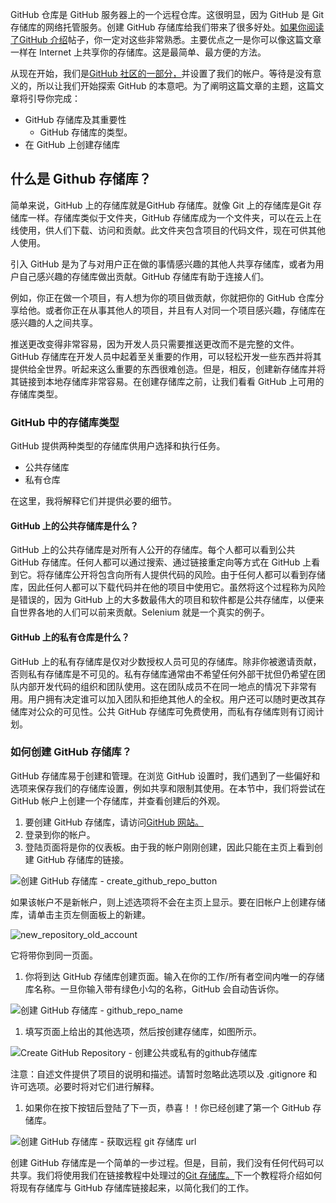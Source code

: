 GitHub 仓库是 GitHub 服务器上的一个远程仓库。这很明显，因为 GitHub 是 Git 存储库的网络托管服务。创建 GitHub 存储库给我们带来了很多好处。[如果你阅读了GitHub 介绍](https://www.toolsqa.com/git/github/)帖子，你一定对这些非常熟悉。主要优点之一是你可以像这篇文章一样在 Internet 上共享你的存储库。这是最简单、最方便的方法。

从现在开始，我们是[GitHub 社区的一部分，](https://www.toolsqa.com/git/how-to-create-github-account/)并设置了我们的帐户。等待是没有意义的，所以让我们开始探索 GitHub 的本意吧。为了阐明这篇文章的主题，这篇文章将引导你完成：

-   GitHub 存储库及其重要性
    -   GitHub 存储库的类型。
-   在 GitHub 上创建存储库

## 什么是 Github 存储库？

简单来说，GitHub 上的存储库就是GitHub 存储库。就像 Git 上的存储库是Git 存储库一样。存储库类似于文件夹，GitHub 存储库成为一个文件夹，可以在云上在线使用，供人们下载、访问和贡献。此文件夹包含项目的代码文件，现在可供其他人使用。

引入 GitHub 是为了与对用户正在做的事情感兴趣的其他人共享存储库，或者为用户自己感兴趣的存储库做出贡献。GitHub 存储库有助于连接人们。

例如，你正在做一个项目，有人想为你的项目做贡献，你就把你的 GitHub 仓库分享给他。或者你正在从事其他人的项目，并且有人对同一个项目感兴趣，存储库在感兴趣的人之间共享。

推送更改变得非常容易，因为开发人员只需要推送更改而不是完整的文件。GitHub 存储库在开发人员中起着至关重要的作用，可以轻松开发一些东西并将其提供给全世界。听起来这么重要的东西很难创造。但是，相反，创建新存储库并将其链接到本地存储库非常容易。在创建存储库之前，让我们看看 GitHub 上可用的存储库类型。

### GitHub 中的存储库类型

GitHub 提供两种类型的存储库供用户选择和执行任务。

-   公共存储库
-   私有仓库

在这里，我将解释它们并提供必要的细节。

#### GitHub 上的公共存储库是什么？

GitHub 上的公共存储库是对所有人公开的存储库。每个人都可以看到公共 GitHub 存储库。任何人都可以通过搜索、通过链接重定向等方式在 GitHub 上看到它。将存储库公开将包含向所有人提供代码的风险。由于任何人都可以看到存储库，因此任何人都可以下载代码并在他的项目中使用它。虽然将这个过程称为风险是错误的，因为 GitHub 上的大多数最伟大的项目和软件都是公共存储库，以便来自世界各地的人们可以前来贡献。Selenium 就是一个真实的例子。

#### GitHub 上的私有仓库是什么？

GitHub 上的私有存储库是仅对少数授权人员可见的存储库。除非你被邀请贡献，否则私有存储库是不可见的。私有存储库通常由不希望任何外部干扰但仍希望在团队内部开发代码的组织和团队使用。这在团队成员不在同一地点的情况下非常有用。用户拥有决定谁可以加入团队和拒绝其他人的全权。用户还可以随时更改其存储库对公众的可见性。公共 GitHub 存储库可免费使用，而私有存储库则有订阅计划。

### 如何创建 GitHub 存储库？

GitHub 存储库易于创建和管理。在浏览 GitHub 设置时，我们遇到了一些偏好和选项来保存我们的存储库设置，例如共享和限制其使用。在本节中，我们将尝试在 GitHub 帐户上创建一个存储库，并查看创建后的外观。

1.  要创建 GitHub 存储库，请访问[GitHub 网站。](https://github.com/)
2.  登录到你的帐户。
3.  登陆页面将是你的仪表板。由于我的帐户刚刚创建，因此只能在主页上看到创建 GitHub 存储库的链接。

![创建 GitHub 存储库 - create_github_repo_button](https://www.toolsqa.com/gallery/Git/1.Create%20GitHub%20Repository%20-%20create_github_repo_button.png)

如果该帐户不是新帐户，则上述选项将不会在主页上显示。要在旧帐户上创建存储库，请单击主页左侧面板上的新建。

![new_repository_old_account](https://www.toolsqa.com/gallery/Git/2.new_repository_old_account.png)

它将带你到同一页面。

1.  你将到达 GitHub 存储库创建页面。输入在你的工作/所有者空间内唯一的存储库名称。一旦你输入带有绿色小勾的名称，GitHub 会自动告诉你。

![创建 GitHub 存储库 - github_repo_name](https://www.toolsqa.com/gallery/Git/3.Create%20GitHub%20Repository%20-%20github_repo_name.png)

1.  填写页面上给出的其他选项，然后按创建存储库，如图所示。

![Create GitHub Repository - 创建公共或私有的github存储库](https://www.toolsqa.com/gallery/Git/4.Create%20GitHub%20Repository%20-Create%20public%20or%20private%20github%20repository.png)

注意：自述文件提供了项目的说明和描述。请暂时忽略此选项以及 .gitignore 和许可选项。必要时将对它们进行解释。

1.  如果你在按下按钮后登陆了下一页，恭喜！！你已经创建了第一个 GitHub 存储库。

![创建 GitHub 存储库 - 获取远程 git 存储库 url](https://www.toolsqa.com/gallery/Git/5.Create%20GitHub%20Repository%20-%20Get%20the%20remote%20git%20repository%20url.png)

创建 GitHub 存储库是一个简单的一步过程。但是，目前，我们没有任何代码可以共享。我们将使用我们在链接教程中处理过的[Git 存储库。](https://www.toolsqa.com/git/first-commit-in-git/)下一个教程将介绍如何将现有存储库与 GitHub 存储库链接起来，以简化我们的工作。